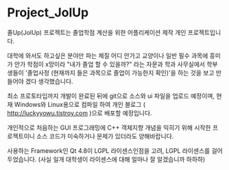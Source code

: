 Project_JolUp
=============

졸Up(JolUp) 프로젝트는 졸업학점 계산을 위한 어플리케이션 제작 개인 프로젝트입니다.

대학에 와서도 하고싶은 분야만 파는 체질 어디 안가고 교양이나 일반 필수 과목에 흥미가 안가 학점이 x망이라 "내가 졸업 할 수 있을까?" 라는 자문과 학과 사무실에서 학부생들이 '졸업사정 (현재까지 들은 과목으로 졸업이 가능한지 확인)'을 하는 것을 보고 만들어야 겠다 생각했습니다.

최소 프로토타입까지 개발이 완료된 뒤에 git으로 소스와 ui 파일을 업로드 예정이며, 현재 Windows와 Linux용으로 컴파일 하여 개인 블로그 ( http://luckyyowu.tistroy.com )으로 배포할 예정입니다.

개인적으로 처음하는 GUI 프로그래밍에 C++ 객체지향 개념을 익히기 위해 시작한 프로젝트이니 소스 코드가 미숙하거나 문제가 있더라도 양해바랍니다.

사용하는 Framework인 Qt 4.8이 LGPL 라이센스인점을 고려, LGPL 라이센스를 걸어두었습니다.
(사실 일개 대학생이 라이센스에 대해 얼마나 잘 알겠습니까 하하하)
